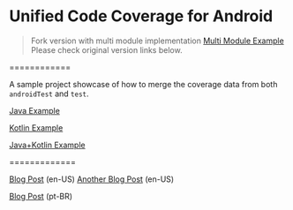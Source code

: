 # Unified Code Coverage for Android

> Fork version with multi module implementation
> [Multi Module Example](https://github.com/tramalho/unified-code-coverage-android/tree/mixed-languages-multi-module)
> Please check original version links below.

============

A sample project showcase of how to merge the coverage data from both `androidTest` and `test`.

[Java Example](https://github.com/rafaeltoledo/unified-code-coverage-android/)

[Kotlin Example](https://github.com/rafaeltoledo/unified-code-coverage-android/tree/kotlin-coverage)

[Java+Kotlin Example](https://github.com/rafaeltoledo/unified-code-coverage-android/tree/mixed-languages)

=============

[Blog Post](https://medium.com/@rafael_toledo/setting-up-an-unified-coverage-report-in-android-with-jacoco-robolectric-and-espresso-ffe239aaf3fa) (en-US)
[Another Blog Post](https://proandroiddev.com/unified-code-coverage-for-android-revisited-44789c9b722f) (en-US)

[Blog Post](https://medium.com/android-dev-br/gerando-o-relat%C3%B3rio-de-cobertura-de-testes-unificado-com-jacoco-robolectric-e-espresso-c5f110dbf94f) (pt-BR)
